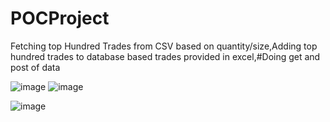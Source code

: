 # POCProject
Fetching top Hundred Trades from CSV based on quantity/size,Adding top hundred trades to database based trades provided in excel,#Doing get and post of data 


![image](https://github.com/user-attachments/assets/75beefc6-d7ed-4d74-8faf-aaa9e7e08c30)
![image](https://github.com/user-attachments/assets/71e73ca8-ef34-45e8-b371-69306a4c6c30)

![image](https://github.com/user-attachments/assets/de2548aa-40af-499f-b176-4dba64a47b66)

